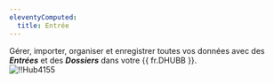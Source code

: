 ```yaml
---
eleventyComputed:
  title: Entrée
---
```

Gérer, importer, organiser et enregistrer toutes vos données avec des ***Entrées*** et des ***Dossiers*** dans votre {{ fr.DHUBB }}.  
![!!Hub4155](https://webdevolutions.azureedge.net/docs/fr/hub/Hub4155.png) 
